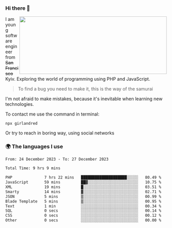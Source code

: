 ### Hi there 👋  

<img align='right' src="https://github-readme-stats.vercel.app/api?username=girlandred&count_private=true&show_icons=true&include_all_commits=true&hide_rank=true&hide_title=true&theme=buefy&card_width=300" width=460 height=180>


I am young software engineer from ~~San Francisco~~ Kyiv. Exploring the world of programming using PHP and JavaScript.


> To find a bug you need to make it, this is the way of the samurai



I'm not afraid to make mistakes, because it's inevitable when learning new technologies.

To contact me use the command in terminal:

```
npx girlandred
```

Or try to reach in boring way, using social networks


### 🌍 The languages I use

<!--START_SECTION:waka-->

```txt
From: 24 December 2023 - To: 27 December 2023

Total Time: 9 hrs 9 mins

PHP              7 hrs 22 mins   ████████████████████░░░░░   80.49 %
JavaScript       59 mins         ██▓░░░░░░░░░░░░░░░░░░░░░░   10.75 %
XML              19 mins         █░░░░░░░░░░░░░░░░░░░░░░░░   03.51 %
Smarty           14 mins         ▓░░░░░░░░░░░░░░░░░░░░░░░░   02.71 %
JSON             5 mins          ▒░░░░░░░░░░░░░░░░░░░░░░░░   00.99 %
Blade Template   5 mins          ▒░░░░░░░░░░░░░░░░░░░░░░░░   00.95 %
Text             1 min           ░░░░░░░░░░░░░░░░░░░░░░░░░   00.34 %
SQL              0 secs          ░░░░░░░░░░░░░░░░░░░░░░░░░   00.14 %
CSS              0 secs          ░░░░░░░░░░░░░░░░░░░░░░░░░   00.12 %
Other            0 secs          ░░░░░░░░░░░░░░░░░░░░░░░░░   00.00 %
```

<!--END_SECTION:waka-->
